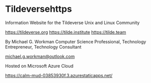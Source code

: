 # Tildeversehttps
Information Website for the Tildeverse Unix and Linux Community

https://tildeverse.org
https://tilde.institute
https://tilde.team

By Michael G. Workman
Computer Science Professional, Technology Entrepreneur, Technology Consultant

michael.g.workman@outlook.com

Hosted on Microsoft Azure Cloud

https://calm-mud-03853930f.3.azurestaticapps.net/


